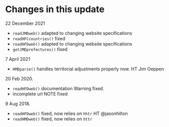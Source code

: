 # Changes in this update

22 December 2021

* `readJMDweb()` adapted to changing website specifications
* `readHFCcountries()` fixed
* `readHFDweb()` adapted to changing website specifications
* `getJMDprefectures()` fixed

7 April 2021

* `HMDparse()` handles territorial adjustments properly now. HT Jim Oeppen

20 Feb 2020.

*  `readHFDweb()` documentation Warning fixed.
*  incomplete url NOTE fixed

9 Aug 2018.  

*  `readHFDweb()` fixed, now relies on `hhtr` HT @jasonhilton
*  `readHMDweb()` fixed, now relies on `httr`




